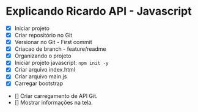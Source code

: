 # Explicando Ricardo API - Javascript

- [x] Iniciar projeto
- [x] Criar repositório no Git
- [x] Versionar no Git - First commit
- [x] Criacao de branch - feature/readme
- [x] Organizando o projeto
- [x] Iniciar projeto javascript: `npm init -y`
- [x] Criar arquivo index.html
- [x] Criar arquivo main.js
- [x] Carregar bootstrap
- [] Criar carregamento de API Git.
- [] Mostrar informações na tela.

